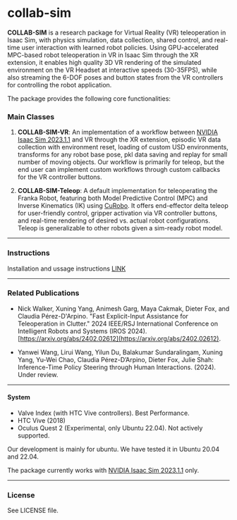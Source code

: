 # collab-sim

**COLLAB-SIM** is a research package for Virtual Reality (VR) teleoperation in Isaac Sim, with physics simulation, data collection, shared control, and real-time user interaction with learned robot policies. Using GPU-accelerated MPC-based robot teleoperation in VR in Isaac Sim through the XR extension, it enables high quality 3D VR rendering of the simulated environment on the VR Headset at interactive speeds (30-35FPS), while also streaming the 6-DOF poses and button states from the VR controllers for controlling the robot application.

The package provides the following core functionalities:

### Main Classes

1. **COLLAB-SIM-VR**: An implementation of a workflow between [NVIDIA Isaac Sim 2023.1.1](https://developer.nvidia.com/isaac-sim) and VR through the XR extension, episodic VR data collection with environment reset, loading of custom USD environments, transforms for any robot base pose, pkl data saving and replay for small number of moving objects. Our workflow is primarily for teleop, but the end user can implement custom workflows through custom callbacks for the VR controller buttons. 

2. **COLLAB-SIM-Teleop**: A default implementation for teleoperating the Franka Robot, featuring both Model Predictive Control (MPC) and Inverse Kinematics (IK) using [CuRobo](https://github.com/NVlabs/curobo). It offers end-effector delta teleop for user-friendly control, gripper activation via VR controller buttons, and real-time rendering of desired vs. actual robot configurations. Teleop is generalizable to other robots given a sim-ready robot model. 


---

### Instructions

Installation and ussage instructions 
[LINK](https://docs.google.com/document/d/1L7p7x6YhpeVC25Rmw8s6nFksPhCU2zD9exAFfEuYeDk/edit?usp=sharing)


---


### Related Publications

- Nick Walker, Xuning Yang, Animesh Garg, Maya Cakmak, Dieter Fox, and Claudia Pérez-D'Arpino. "Fast Explicit-Input Assistance for Teleoperation in Clutter." 2024 IEEE/RSJ International Conference on Intelligent Robots and Systems (IROS 2024). 
[https://arxiv.org/abs/2402.02612](https://arxiv.org/abs/2402.02612). 


- Yanwei Wang, Lirui Wang, Yilun Du, Balakumar Sundaralingam, Xuning Yang, Yu-Wei Chao, Claudia Pérez-D’Arpino, Dieter Fox, Julie Shah: Inference-Time Policy Steering through Human Interactions. (2024). Under review. 


---

#### System

- Valve Index (with HTC Vive controllers). Best Performance. 
- HTC Vive (2018)
- Oculus Quest 2 (Experimental, only Ubuntu 22.04). Not actively supported. 

Our development is mainly for ubuntu. We have tested it in Ubuntu 20.04 and 22.04. 

The package currently works with [NVIDIA Isaac Sim 2023.1.1](https://developer.nvidia.com/isaac-sim) only.

---

### License

See LICENSE file. 
